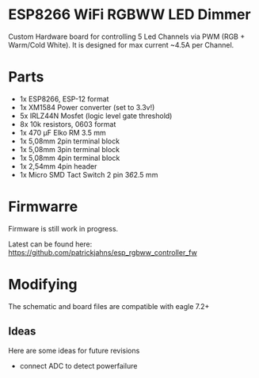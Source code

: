 # ESP8266 WiFi RGBWW LED Dimmer
Custom Hardware board for controlling 5 Led Channels via PWM (RGB + Warm/Cold White). It is designed for max current ~4.5A per Channel.

# Parts
- 1x ESP8266, ESP-12 format
- 1x XM1584 Power converter (set to 3.3v!)
- 5x IRLZ44N Mosfet (logic level gate threshold)
- 8x 10k resistors, 0603 format
- 1x 470 µF Elko RM 3.5 mm 
- 1x 5,08mm 2pin terminal block
- 1x 5,08mm 3pin terminal block
- 1x 5,08mm 4pin terminal block
- 1x 2,54mm 4pin header
- 1x Micro SMD Tact Switch 2 pin 3*6*2.5 mm 

# Firmwarre
Firmware is still work in progress.

Latest can be found here:
https://github.com/patrickjahns/esp_rgbww_controller_fw

# Modifying

The schematic and board files are compatible with eagle 7.2+

## Ideas
Here are some ideas for future revisions
- connect ADC to detect powerfailure 




